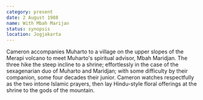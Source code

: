 ```yaml
---
category: present
date: 2 August 1988
name: With Mbah Marijan
status: synopsis
location: Jogjakarta
---
```

Cameron accompanies Muharto to a village on the
upper slopes of the Merapi volcano to meet Muharto's spiritual advisor,
Mbah Maridjan. The three hike the steep incline to a shrine;
effortlessly in the case of the sexagenarian duo of Muharto and
Maridjan; with some difficulty by their companion, some four decades
their junior. Cameron watches respectfully as the two intone Islamic
prayers, then lay Hindu-style floral offerings at the shrine to the gods
of the mountain.